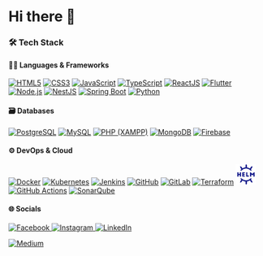 # Hi there 👋  
### 🛠 Tech Stack

#### 🧑‍💻 Languages & Frameworks

<p align="left">
  <a href="https://developer.mozilla.org/en-US/docs/Web/HTML" target="_blank"><img src="https://cdn.jsdelivr.net/gh/devicons/devicon/icons/html5/html5-original.svg" alt="HTML5" width="40" height="40"/></a>
  <a href="https://developer.mozilla.org/en-US/docs/Web/CSS" target="_blank"><img src="https://cdn.jsdelivr.net/gh/devicons/devicon/icons/css3/css3-original.svg" alt="CSS3" width="40" height="40"/></a>
  <a href="https://developer.mozilla.org/en-US/docs/Web/JavaScript" target="_blank"><img src="https://cdn.jsdelivr.net/gh/devicons/devicon/icons/javascript/javascript-original.svg" alt="JavaScript" width="40" height="40"/></a>
  <a href="https://www.typescriptlang.org/" target="_blank"><img src="https://cdn.jsdelivr.net/gh/devicons/devicon/icons/typescript/typescript-original.svg" alt="TypeScript" width="40" height="40"/></a>
  <a href="https://reactjs.org/" target="_blank"><img src="https://cdn.jsdelivr.net/gh/devicons/devicon/icons/react/react-original.svg" alt="ReactJS" width="40" height="40"/></a>
  <a href="https://flutter.dev/" target="_blank"><img src="https://cdn.jsdelivr.net/gh/devicons/devicon/icons/flutter/flutter-original.svg" alt="Flutter" width="40" height="40"/></a>
  <a href="https://nodejs.org/" target="_blank"><img src="https://cdn.jsdelivr.net/gh/devicons/devicon/icons/nodejs/nodejs-original.svg" alt="Node.js" width="40" height="40"/></a>
  <a href="https://nestjs.com/" target="_blank"><img src="https://nestjs.com/img/logo-small.svg" alt="NestJS" width="40" height="40"/></a>
  <a href="https://spring.io/projects/spring-boot" target="_blank"><img src="https://cdn.jsdelivr.net/gh/devicons/devicon/icons/spring/spring-original.svg" alt="Spring Boot" width="40" height="40"/></a>
  <a href="https://www.python.org/" target="_blank"><img src="https://cdn.jsdelivr.net/gh/devicons/devicon/icons/python/python-original.svg" alt="Python" width="40" height="40"/></a>
</p>

#### 🗃️ Databases

<p align="left">
  <a href="https://www.postgresql.org/" target="_blank"><img src="https://cdn.jsdelivr.net/gh/devicons/devicon/icons/postgresql/postgresql-original.svg" alt="PostgreSQL" width="40" height="40"/></a>
  <a href="https://www.mysql.com/" target="_blank"><img src="https://cdn.jsdelivr.net/gh/devicons/devicon/icons/mysql/mysql-original.svg" alt="MySQL" width="40" height="40"/></a>
  <a href="https://www.apachefriends.org/index.html" target="_blank"><img src="https://cdn.jsdelivr.net/gh/devicons/devicon/icons/php/php-original.svg" alt="PHP (XAMPP)" width="40" height="40"/></a>
  <a href="https://www.mongodb.com/" target="_blank"><img src="https://cdn.jsdelivr.net/gh/devicons/devicon/icons/mongodb/mongodb-original.svg" alt="MongoDB" width="40" height="40"/></a>
  <a href="https://firebase.google.com/" target="_blank"><img src="https://cdn.jsdelivr.net/gh/devicons/devicon/icons/firebase/firebase-plain.svg" alt="Firebase" width="40" height="40"/></a>
</p>

#### ⚙️ DevOps & Cloud

<p align="left">
  <a href="https://www.docker.com/" target="_blank"><img src="https://cdn.jsdelivr.net/gh/devicons/devicon/icons/docker/docker-original.svg" alt="Docker" width="40" height="40"/></a>
  <a href="https://kubernetes.io/" target="_blank"><img src="https://cdn.jsdelivr.net/gh/devicons/devicon/icons/kubernetes/kubernetes-plain.svg" alt="Kubernetes" width="40" height="40"/></a>
  <a href="https://www.jenkins.io/" target="_blank"><img src="https://cdn.jsdelivr.net/gh/devicons/devicon/icons/jenkins/jenkins-original.svg" alt="Jenkins" width="40" height="40"/></a>
  <a href="https://github.com/ishan941" target="_blank"><img src="https://cdn.jsdelivr.net/gh/devicons/devicon/icons/github/github-original.svg" alt="GitHub" width="40" height="40"/></a>
  <a href="https://gitlab.com/ishan941" target="_blank"><img src="https://cdn.jsdelivr.net/gh/devicons/devicon/icons/gitlab/gitlab-original.svg" alt="GitLab" width="40" height="40"/></a>
  <a href="https://www.terraform.io/" target="_blank"><img src="https://cdn.jsdelivr.net/gh/devicons/devicon/icons/terraform/terraform-original.svg" alt="Terraform" width="40" height="40"/></a>
  <a href="https://helm.sh/" target="_blank"><img src="https://raw.githubusercontent.com/devicons/devicon/master/icons/helm/helm-original.svg" alt="Helm" width="40" height="40"/></a>
  <a href="https://github.com/features/actions" target="_blank"><img src="https://cdn-icons-png.flaticon.com/512/906/906324.png" alt="GitHub Actions" width="40" height="40"/></a>
  <a href="https://www.sonarsource.com/products/sonarqube/" target="_blank"><img src="https://cdn.iconscout.com/icon/free/png-512/sonarqube-1-1175224.png" alt="SonarQube" width="40" height="40"/></a>
</p>

#### 🌐 Socials
<p align="left"> 
  <a href="https://www.facebook.com/ishan941/" target="_blank"><img src="https://cdn-icons-png.flaticon.com/512/5968/5968764.png" alt="Facebook" width="40" height="40"/> </a> 
  <a href="https://www.instagram.com/ishanshrestha941/" target="_blank"><img src="https://cdn-icons-png.flaticon.com/512/2111/2111463.png" alt="Instagram" width="40" height="40"/>
</a> 
  <a href="https://www.linkedin.com/in/ishan941/" target="_blank"><img src="https://cdn-icons-png.flaticon.com/512/145/145807.png" alt="LinkedIn" width="40" height="40"/></a> 
<p align="left">
  <a href="https://medium.com/@ishan941" target="_blank"><img src="https://cdn-icons-png.flaticon.com/512/5968/5968885.png" alt="Medium" width="40" height="40"/></a>
</p>
</p>
